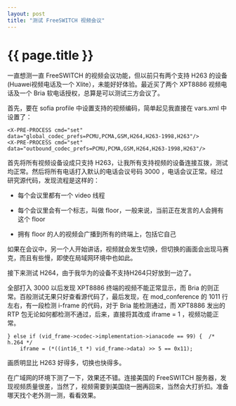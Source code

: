 ```yaml
---
layout: post
title: "测试 FreeSWITCH 视频会议"
---
```


# {{ page.title }}

一直想测一直  FreeSWITCH 的视频会议功能，但以前只有两个支持  H263 的设备 (Huawei视频电话及一个 Xlite），未能好好体验。最近买了两个 XPT8886 视频电话及一个 Bria 软电话授权，总算是可以测试三方会议了。

首先，要在 sofia profile 中设置支持的视频编码，简单起见我直接在 vars.xml 中设置了：

    <X-PRE-PROCESS cmd="set" data="global_codec_prefs=PCMU,PCMA,GSM,H264,H263-1998,H263"/>
    <X-PRE-PROCESS cmd="set" data="outbound_codec_prefs=PCMU,PCMA,GSM,H264,H263-1998,H263"/>

首先将所有视频设备设成只支持 H263，让我所有支持视频的设备连接互拨，测试均正常。然后将所有电话打入默认的电话会议号码 3000 ，电话会议正常。经过研究源代码，发现流程是这样的：

* 每个会议里都有一个 video 线程

* 每个会议里会有一个标志，叫做 floor，一般来说，当前正在发言的人会拥有这个 floor

* 拥有 floor 的人的视频会广播到所有的终端上，包括它自己

如果在会议中，另一个人开始讲话，视频就会发生切换，但切换的画面会出现马赛克，而且有些慢，即使在局域网环境中也如此。

接下来测试 H264，由于我华为的设备不支持H264只好放到一边了。

全部打入 3000 以后发现 XPT8886 终端的视频不能正常显示，而 Bria 的则正常。百般测试无果只好查看源代码了，最后发现，在 mod_conference 的 1011 行左右，有一段检测 i-frame 的代码，对于 Bria 能检测通过，而 XPT8886 发出的 RTP 包无论如何都检测不通过，后来，直接将其改成 iframe = 1 ，视频功能正常。

    } else if (vid_frame->codec->implementation->ianacode == 99) {	/* h.264 */
        iframe = (*((int16_t *) vid_frame->data) >> 5 == 0x11);

画质明显比 H263 好得多，切换也快得多。

在广域网的环境下测了一下，效果还不错。连接美国的 FreeSWITCH 服务器，发现视频质量很差，当然了，视频需要到美国绕一圈再回来，当然会大打折扣。准备哪天找个老外测一测，看看效果。
